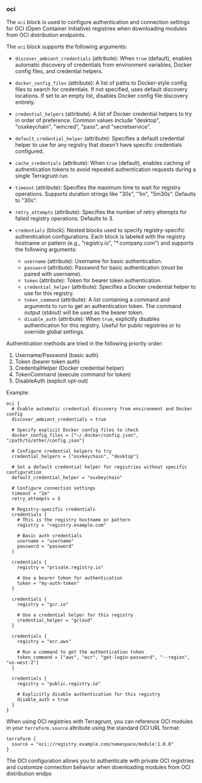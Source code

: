 ### oci

The `oci` block is used to configure authentication and connection settings for OCI (Open Container Initiative) registries when downloading modules from OCI distribution endpoints.

The `oci` block supports the following arguments:

- `discover_ambient_credentials` (attribute): When `true` (default), enables automatic discovery of credentials from environment variables, Docker config files, and credential helpers.

- `docker_config_files` (attribute): A list of paths to Docker-style config files to search for credentials. If not specified, uses default discovery locations. If set to an empty list, disables Docker config file discovery entirely.

- `credential_helpers` (attribute): A list of Docker credential helpers to try in order of preference. Common values include "desktop", "osxkeychain", "wincred", "pass", and "secretservice".

- `default_credential_helper` (attribute): Specifies a default credential helper to use for any registry that doesn't have specific credentials configured.

- `cache_credentials` (attribute): When `true` (default), enables caching of authentication tokens to avoid repeated authentication requests during a single Terragrunt run.

- `timeout` (attribute): Specifies the maximum time to wait for registry operations. Supports duration strings like "30s", "1m", "5m30s". Defaults to "30s".

- `retry_attempts` (attribute): Specifies the number of retry attempts for failed registry operations. Defaults to 3.

- `credentials` (block): Nested blocks used to specify registry-specific authentication configurations. Each block is labeled with the registry hostname or pattern (e.g., "registry.io", "*.company.com") and supports the following arguments:

  - `username` (attribute): Username for basic authentication.
  - `password` (attribute): Password for basic authentication (must be paired with username).
  - `token` (attribute): Token for bearer token authentication.
  - `credential_helper` (attribute): Specifies a Docker credential helper to use for this registry.
  - `token_command` (attribute): A list containing a command and arguments to run to get an authentication token. The command output (stdout) will be used as the bearer token.
  - `disable_auth` (attribute): When `true`, explicitly disables authentication for this registry. Useful for public registries or to override global settings.

Authentication methods are tried in the following priority order:
1. Username/Password (basic auth)
2. Token (bearer token auth)
3. CredentialHelper (Docker credential helper)
4. TokenCommand (execute command for token)
5. DisableAuth (explicit opt-out)

Example:

```hcl
oci {
  # Enable automatic credential discovery from environment and Docker config
  discover_ambient_credentials = true
  
  # Specify explicit Docker config files to check
  docker_config_files = ["~/.docker/config.json", "/path/to/other/config.json"]
  
  # Configure credential helpers to try
  credential_helpers = ["osxkeychain", "desktop"]
  
  # Set a default credential helper for registries without specific configuration
  default_credential_helper = "osxkeychain"
  
  # Configure connection settings
  timeout = "1m"
  retry_attempts = 5
  
  # Registry-specific credentials
  credentials {
    # This is the registry hostname or pattern
    registry = "registry.example.com"
    
    # Basic auth credentials
    username = "username"
    password = "password"
  }
  
  credentials {
    registry = "private.registry.io"
    
    # Use a bearer token for authentication
    token = "my-auth-token"
  }
  
  credentials {
    registry = "gcr.io"
    
    # Use a credential helper for this registry
    credential_helper = "gcloud"
  }
  
  credentials {
    registry = "ecr.aws"
    
    # Run a command to get the authentication token
    token_command = ["aws", "ecr", "get-login-password", "--region", "us-west-2"]
  }
  
  credentials {
    registry = "public.registry.io"
    
    # Explicitly disable authentication for this registry
    disable_auth = true
  }
}
```

When using OCI registries with Terragrunt, you can reference OCI modules in your `terraform.source` attribute using the standard OCI URL format:

```hcl
terraform {
  source = "oci://registry.example.com/namespace/module:1.0.0"
}
```

The OCI configuration allows you to authenticate with private OCI registries and customize connection behavior when downloading modules from OCI distribution endpo